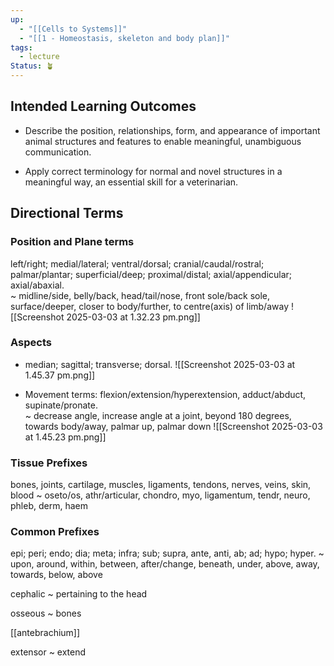 ```yaml
---
up:
  - "[[Cells to Systems]]"
  - "[[1 - Homeostasis, skeleton and body plan]]"
tags:
  - lecture
Status: 🪴
---
```

## Intended Learning Outcomes
- Describe the position, relationships, form, and appearance of important animal structures and features to enable meaningful, unambiguous communication.

- Apply correct terminology for normal and novel structures in a meaningful way, an essential skill for a veterinarian.  

## Directional Terms
### Position and Plane terms
left/right; medial/lateral; ventral/dorsal; cranial/caudal/rostral; palmar/plantar; superficial/deep;  proximal/distal; axial/appendicular; axial/abaxial.  
~
midline/side, belly/back, head/tail/nose, front sole/back sole, surface/deeper, closer to body/further, to centre(axis) of limb/away
![[Screenshot 2025-03-03 at 1.32.23 pm.png]]
### Aspects
- median; sagittal; transverse; dorsal. 
![[Screenshot 2025-03-03 at 1.45.37 pm.png]]

- Movement terms: flexion/extension/hyperextension, adduct/abduct, supinate/pronate.  
~
decrease angle, increase angle at a joint, beyond 180 degrees, towards body/away, palmar up, palmar down
![[Screenshot 2025-03-03 at 1.45.23 pm.png]]

### Tissue Prefixes
bones, joints, cartilage, muscles, ligaments, tendons, nerves, veins, skin, blood
~
oseto/os, athr/articular, chondro, myo, ligamentum, tendr, neuro, phleb, derm, haem

### Common Prefixes
epi; peri; endo; dia; meta; infra; sub; supra, ante, anti, ab; ad; hypo; hyper.
~
upon, around, within, between, after/change, beneath, under, above, away, towards, below, above


cephalic
~
pertaining to the head

osseous
~
bones

[[antebrachium]]

extensor
~
extend